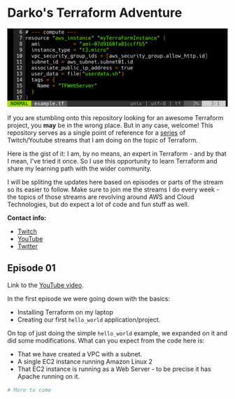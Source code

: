 # Darko's Terraform Adventure

![header](/assets/githubheader.png)

If you are stumbling onto this repository looking for an awesome Terraform
project, you **may** be in the wrong place. But in any case, welcome! This
repository serves as a single point of reference for a
[series](https://youtube.com/ruptwelve) of Twitch/Youtube
streams that I am doing on the topic of Terraform.

Here is the gist of it:
I am, by no means, an expert in Terraform - and by that I mean, I've tried it
once. So I use this opportunity to learn Terraform and share my learning path
with the wider community.

I will be spliting the updates here based on episodes or parts of the stream so
its easier to follow.
Make sure to join me the streams I do every week - the topics of those streams
are revolving around AWS and Cloud Technologies, but do expect a lot of code
and fun stuff as well.

**Contact info:**

- [Twitch](https://twitch.tv/ruptwelve)
- [YouTube](https://youtube.com/ruptwelve)
- [Twitter](https://twitter.com/darkosubotica)

## Episode 01

Link to the [YouTube video](https://youtube.com/ruptwelve).

In the first episode we were going down with the basics:

- Installing Terraform on my laptop
- Creating our first `hello_world` application/project.

On top of just doing the simple `hello_world` example, we expanded on it and did
some modifications.
What can you expect from the code here is:

- That we have created a VPC with a subnet.
- A single EC2 instance running Amazon Linux 2
- That EC2 instance is running as a Web Server - to be precise it has Apache
  running on it.

```terraform
# More to come
```
